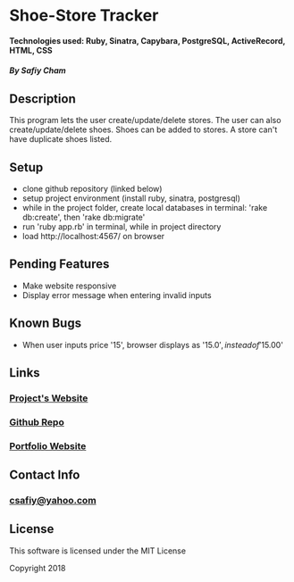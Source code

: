 # Shoe-Store Tracker

#### Technologies used: Ruby, Sinatra, Capybara, PostgreSQL, ActiveRecord, HTML, CSS

##### By Safiy Cham

## Description

This program lets the user create/update/delete stores. The user can also create/update/delete shoes. Shoes can be added to stores. A store can't have duplicate shoes listed. 

## Setup

* clone github repository (linked below)
* setup project environment (install ruby, sinatra, postgresql)
* while in the project folder, create local databases in terminal: 'rake db:create', then 'rake db:migrate'
* run 'ruby app.rb' in terminal, while in project directory
* load http://localhost:4567/ on browser

## Pending Features

* Make website responsive
* Display error message when entering invalid inputs

## Known Bugs

* When user inputs price '15', browser displays as '$15.0', instead of '$15.00'

## Links

### [Project's Website](https://stores-shoes-tracker.herokuapp.com/)

### [Github Repo](https://github.com/safiyc/stores_shoes_tracker.git)

### [Portfolio Website](http://www.safiycham.com/)

## Contact Info

### csafiy@yahoo.com

## License

This software is licensed under the MIT License

Copyright 2018
